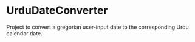 # UrduDateConverter
Project to convert a gregorian user-input date to the corresponding Urdu calendar date.
